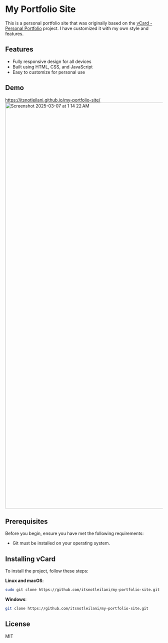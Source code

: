 # My Portfolio Site

This is a personal portfolio site that was originally based on the [vCard - Personal Portfolio](https://github.com/codewithsadee/vcard-personal-portfolio) project. I have customized it with my own style and features.

## Features

- Fully responsive design for all devices
- Built using HTML, CSS, and JavaScript
- Easy to customize for personal use

## Demo
https://itsnotleilani.github.io/my-portfolio-site/
<img width="1299" alt="Screenshot 2025-03-07 at 1 14 22 AM" src="https://github.com/user-attachments/assets/7e89b052-77a0-4963-8343-b18641aca76f" />

## Prerequisites

Before you begin, ensure you have met the following requirements:

- Git must be installed on your operating system.

## Installing vCard

To install the project, follow these steps:

**Linux and macOS**:
```bash
sudo git clone https://github.com/itsnotleilani/my-portfolio-site.git
```

**Windows**:
```bash
git clone https://github.com/itsnotleilani/my-portfolio-site.git
```

## License

MIT
